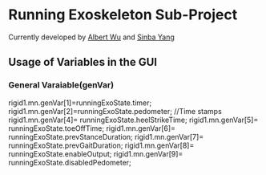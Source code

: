 # Running Exoskeleton Sub-Project

Currently developed by [Albert Wu](wualbert@mit.edu) and [Sinba Yang](xingbang@mit.edu)

## Usage of Variables in the GUI
### General Varaiable(genVar)
rigid1.mn.genVar[1]=runningExoState.timer;
rigid1.mn.genVar[2]=runningExoState.pedometer;
//Time stamps
rigid1.mn.genVar[4]= runningExoState.heelStrikeTime;
rigid1.mn.genVar[5]= runningExoState.toeOffTime;
rigid1.mn.genVar[6]= runningExoState.prevStanceDuration;
rigid1.mn.genVar[7]= runningExoState.prevGaitDuration;
rigid1.mn.genVar[8]= runningExoState.enableOutput;
rigid1.mn.genVar[9]= runningExoState.disabledPedometer;
